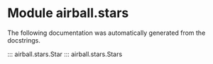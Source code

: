# Module airball.stars

The following documentation was automatically generated from the docstrings.

::: airball.stars.Star
::: airball.stars.Stars
